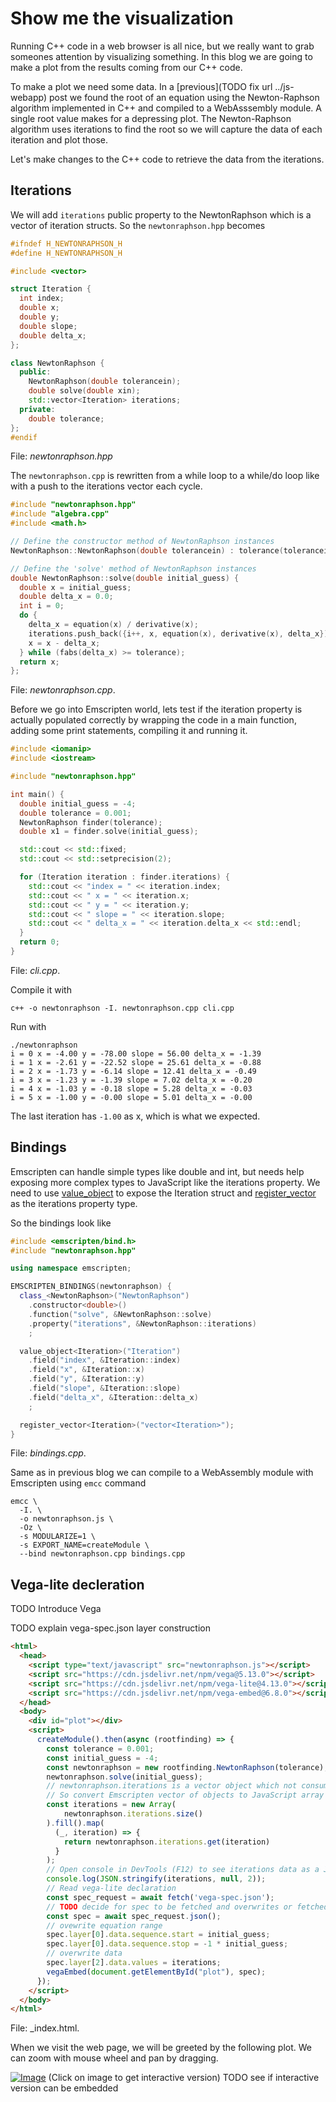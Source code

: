 # Show me the visualization

Running C++ code in a web browser is all nice, but we really want to grab someones attention by visualizing something. In this blog we are going to make a plot from the results coming from our C++ code.

To make a plot we need some data. In a [previous](TODO fix url ../js-webapp) post we found the root of an equation using the Newton-Raphson algorithm implemented in C++ and compiled to a WebAsssembly module.
A single root value makes for a depressing plot. The Newton-Raphson algorithm uses iterations to find the root so we will capture the data of each iteration and plot those.

Let's make changes to the C++ code to retrieve the data from the iterations.

## Iterations

We will add `iterations` public property to the NewtonRaphson which is a vector of iteration structs. So the `newtonraphson.hpp` becomes

```cpp
#ifndef H_NEWTONRAPHSON_H
#define H_NEWTONRAPHSON_H

#include <vector>

struct Iteration {
  int index;
  double x;
  double y;
  double slope;
  double delta_x;
};

class NewtonRaphson {
  public:
    NewtonRaphson(double tolerancein);
    double solve(double xin);
    std::vector<Iteration> iterations;
  private:
    double tolerance;
};
#endif
```
File: _newtonraphson.hpp_

The `newtonraphson.cpp` is rewritten from a while loop to a while/do loop like with a push to the iterations vector each cycle.

```cpp
#include "newtonraphson.hpp"
#include "algebra.cpp"
#include <math.h>

// Define the constructor method of NewtonRaphson instances
NewtonRaphson::NewtonRaphson(double tolerancein) : tolerance(tolerancein) {}

// Define the 'solve' method of NewtonRaphson instances
double NewtonRaphson::solve(double initial_guess) {
  double x = initial_guess;
  double delta_x = 0.0;
  int i = 0;
  do {
    delta_x = equation(x) / derivative(x);
    iterations.push_back({i++, x, equation(x), derivative(x), delta_x});
    x = x - delta_x;
  } while (fabs(delta_x) >= tolerance);
  return x;
};
```
File: _newtonraphson.cpp_.

Before we go into Emscripten world, lets test if the iteration property is actually populated correctly by wrapping the code in a main function, adding some print statements, compiling it and running it.

```cpp
#include <iomanip>
#include <iostream>

#include "newtonraphson.hpp"

int main() {
  double initial_guess = -4;
  double tolerance = 0.001;
  NewtonRaphson finder(tolerance);
  double x1 = finder.solve(initial_guess);

  std::cout << std::fixed;
  std::cout << std::setprecision(2);

  for (Iteration iteration : finder.iterations) {
    std::cout << "index = " << iteration.index;
    std::cout << " x = " << iteration.x;
    std::cout << " y = " << iteration.y;
    std::cout << " slope = " << iteration.slope;
    std::cout << " delta_x = " << iteration.delta_x << std::endl;
  }
  return 0;
}
```
File: _cli.cpp_.

Compile it with

```shell
c++ -o newtonraphson -I. newtonraphson.cpp cli.cpp
```

Run with

```shell
./newtonraphson
i = 0 x = -4.00 y = -78.00 slope = 56.00 delta_x = -1.39
i = 1 x = -2.61 y = -22.52 slope = 25.61 delta_x = -0.88
i = 2 x = -1.73 y = -6.14 slope = 12.41 delta_x = -0.49
i = 3 x = -1.23 y = -1.39 slope = 7.02 delta_x = -0.20
i = 4 x = -1.03 y = -0.18 slope = 5.28 delta_x = -0.03
i = 5 x = -1.00 y = -0.00 slope = 5.01 delta_x = -0.00
```

The last iteration has `-1.00` as x, which is what we expected.

## Bindings

Emscripten can handle simple types like double and int, but needs help exposing more complex types to JavaScript like the iterations property.
We need to use [value_object](https://emscripten.org/docs/porting/connecting_cpp_and_javascript/embind.html#value-types) to expose the Iteration struct and [register_vector](https://emscripten.org/docs/porting/connecting_cpp_and_javascript/embind.html#built-in-type-conversions) as the iterations property type.

So the bindings look like

```cpp
#include <emscripten/bind.h>
#include "newtonraphson.hpp"

using namespace emscripten;

EMSCRIPTEN_BINDINGS(newtonraphson) {
  class_<NewtonRaphson>("NewtonRaphson")
    .constructor<double>()
    .function("solve", &NewtonRaphson::solve)
    .property("iterations", &NewtonRaphson::iterations)
    ;

  value_object<Iteration>("Iteration")
    .field("index", &Iteration::index)
    .field("x", &Iteration::x)
    .field("y", &Iteration::y)
    .field("slope", &Iteration::slope)
    .field("delta_x", &Iteration::delta_x)
    ;

  register_vector<Iteration>("vector<Iteration>");
}

```
File: _bindings.cpp_.

Same as in previous blog we can compile to a WebAssembly module with Emscripten using `emcc` command

```shell
emcc \
  -I. \
  -o newtonraphson.js \
  -Oz \
  -s MODULARIZE=1 \
  -s EXPORT_NAME=createModule \
  --bind newtonraphson.cpp bindings.cpp

```

## Vega-lite decleration

TODO Introduce Vega

TODO explain vega-spec.json layer construction

```html
<html>
  <head>
    <script type="text/javascript" src="newtonraphson.js"></script>
    <script src="https://cdn.jsdelivr.net/npm/vega@5.13.0"></script>
    <script src="https://cdn.jsdelivr.net/npm/vega-lite@4.13.0"></script>
    <script src="https://cdn.jsdelivr.net/npm/vega-embed@6.8.0"></script>
  </head>
  <body>
    <div id="plot"></div>
    <script>
      createModule().then(async (rootfinding) => {
        const tolerance = 0.001;
        const initial_guess = -4;
        const newtonraphson = new rootfinding.NewtonRaphson(tolerance);
        newtonraphson.solve(initial_guess);
        // newtonraphson.iterations is a vector object which not consumeable by Vega
        // So convert Emscripten vector of objects to JavaScript array of objects
        const iterations = new Array(
            newtonraphson.iterations.size()
        ).fill().map(
          (_, iteration) => {
            return newtonraphson.iterations.get(iteration)
          }
        );
        // Open console in DevTools (F12) to see iterations data as a JSON string
        console.log(JSON.stringify(iterations, null, 2));
        // Read vega-lite declaration
        const spec_request = await fetch('vega-spec.json');
        // TODO decide for spec to be fetched and overwrites or fetched or inlined
        const spec = await spec_request.json();
        // ovewrite equation range
        spec.layer[0].data.sequence.start = initial_guess;
        spec.layer[0].data.sequence.stop = -1 * initial_guess;
        // overwrite data
        spec.layer[2].data.values = iterations;
        vegaEmbed(document.getElementById("plot"), spec);
      });
    </script>
  </body>
</html>

```
File: _index.html.

When we visit the web page, we will be greeted by the following plot. We can zoom with mouse wheel and pan by dragging.

[![Image](vega-spec.svg)](https://nlesc-jcer.github.io/run-cpp-on-web/js-plot/index.html)
(Click on image to get interactive version)
TODO see if interactive version can be embedded
